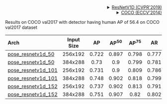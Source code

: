 <!-- [BACKBONE] -->

<details>
<summary align="right"><a href="http://openaccess.thecvf.com/content_CVPR_2019/html/He_Bag_of_Tricks_for_Image_Classification_with_Convolutional_Neural_Networks_CVPR_2019_paper.html">ResNetV1D (CVPR'2019)</a></summary>

```bibtex
@inproceedings{he2019bag,
  title={Bag of tricks for image classification with convolutional neural networks},
  author={He, Tong and Zhang, Zhi and Zhang, Hang and Zhang, Zhongyue and Xie, Junyuan and Li, Mu},
  booktitle={Proceedings of the IEEE Conference on Computer Vision and Pattern Recognition},
  pages={558--567},
  year={2019}
}
```

</details>

<!-- [DATASET] -->

<details>
<summary align="right"><a href="https://link.springer.com/chapter/10.1007/978-3-319-10602-1_48">COCO (ECCV'2014)</a></summary>

```bibtex
@inproceedings{lin2014microsoft,
  title={Microsoft coco: Common objects in context},
  author={Lin, Tsung-Yi and Maire, Michael and Belongie, Serge and Hays, James and Perona, Pietro and Ramanan, Deva and Doll{\'a}r, Piotr and Zitnick, C Lawrence},
  booktitle={European conference on computer vision},
  pages={740--755},
  year={2014},
  organization={Springer}
}
```

</details>

Results on COCO val2017 with detector having human AP of 56.4 on COCO val2017 dataset

| Arch                                          | Input Size |  AP   | AP<sup>50</sup> | AP<sup>75</sup> |  AR   | AR<sup>50</sup> |                     ckpt                      |                      log                      |
| :-------------------------------------------- | :--------: | :---: | :-------------: | :-------------: | :---: | :-------------: | :-------------------------------------------: | :-------------------------------------------: |
| [pose_resnetv1d_50](/configs/body_2d_keypoint/topdown_heatmap/coco/td-hm_resnetv1d50_8xb64-210e_coco-256x192.py) |  256x192   | 0.722 |      0.897      |      0.798      | 0.777 |      0.934      | [ckpt](https://download.openmmlab.com/mmpose/top_down/resnetv1d/resnetv1d50_coco_256x192-a243b840_20200727.pth) | [log](https://download.openmmlab.com/mmpose/top_down/resnetv1d/resnetv1d50_coco_256x192_20200727.log.json) |
| [pose_resnetv1d_50](/configs/body_2d_keypoint/topdown_heatmap/coco/td-hm_resnetv1d50_8xb64-210e_coco-384x288.py) |  384x288   | 0.73  |       0.9       |      0.799      | 0.781 |      0.934      | [ckpt](https://download.openmmlab.com/mmpose/top_down/resnetv1d/resnetv1d50_coco_384x288-01f3fbb9_20200727.pth) | [log](https://download.openmmlab.com/mmpose/top_down/resnetv1d/resnetv1d50_coco_384x288_20200727.log.json) |
| [pose_resnetv1d_101](/configs/body_2d_keypoint/topdown_heatmap/coco/td-hm_resnetv1d101_8xb64-210e_coco-256x192.py) |  256x192   | 0.731 |       0.9       |      0.809      | 0.786 |      0.937      | [ckpt](https://download.openmmlab.com/mmpose/top_down/resnetv1d/resnetv1d101_coco_256x192-5bd08cab_20200727.pth) | [log](https://download.openmmlab.com/mmpose/top_down/resnetv1d/resnetv1d101_coco_256x192_20200727.log.json) |
| [pose_resnetv1d_101](/configs/body_2d_keypoint/topdown_heatmap/coco/td-hm_resnetv1d101_8xb64-210e_coco-384x288.py) |  384x288   | 0.748 |      0.902      |      0.818      | 0.799 |      0.939      | [ckpt](https://download.openmmlab.com/mmpose/top_down/resnetv1d/resnetv1d101_coco_384x288-5f9e421d_20200730.pth) | [log](https://download.openmmlab.com/mmpose/top_down/resnetv1d/resnetv1d101_coco_384x288-20200730.log.json) |
| [pose_resnetv1d_152](/configs/body_2d_keypoint/topdown_heatmap/coco/td-hm_resnetv1d152_8xb32-210e_coco-256x192.py) |  256x192   | 0.737 |      0.902      |      0.813      | 0.791 |      0.938      | [ckpt](https://download.openmmlab.com/mmpose/top_down/resnetv1d/resnetv1d152_coco_256x192-c4df51dc_20200727.pth) | [log](https://download.openmmlab.com/mmpose/top_down/resnetv1d/resnetv1d152_coco_256x192_20200727.log.json) |
| [pose_resnetv1d_152](/configs/body_2d_keypoint/topdown_heatmap/coco/td-hm_resnetv1d152_8xb32-210e_coco-384x288.py) |  384x288   | 0.751 |      0.907      |      0.82       | 0.802 |      0.943      | [ckpt](https://download.openmmlab.com/mmpose/top_down/resnetv1d/resnetv1d152_coco_384x288-626c622d_20200730.pth) | [log](https://download.openmmlab.com/mmpose/top_down/resnetv1d/resnetv1d152_coco_384x288-20200730.log.json) |
